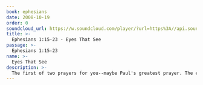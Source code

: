 ```yaml
---
book: ephesians
date: 2008-10-19
order: 0
soundcloud_url: https://w.soundcloud.com/player/?url=https%3A//api.soundcloud.com/tracks/
title: >-
  Ephesians 1:15-23 - Eyes That See
passage: >-
  Ephesians 1:15-23
name: >-
  Eyes That See
description: >-
  The first of two prayers for you--maybe Paul's greatest prayer. The eyes of your heart must be opened in order that you will be able to know Christ better.
---
```


